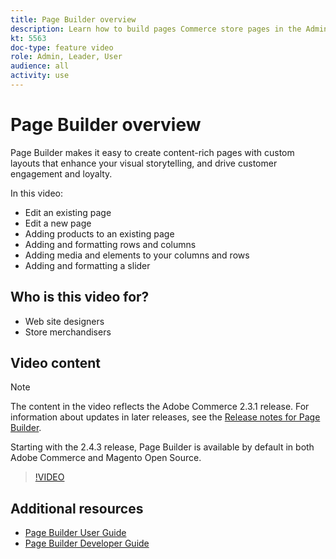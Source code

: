 ```yaml
---
title: Page Builder overview
description: Learn how to build pages Commerce store pages in the Admin using Page Builder.
kt: 5563
doc-type: feature video
role: Admin, Leader, User
audience: all
activity: use
---
```


# Page Builder overview

Page Builder makes it easy to create content-rich pages with custom layouts that enhance your visual storytelling, and drive customer engagement and loyalty.

In this video:

- Edit an existing page
- Edit a new page
- Adding products to an existing page
- Adding and formatting rows and columns
- Adding media and elements to your columns and rows
- Adding and formatting a slider
  
## Who is this video for?

- Web site designers
- Store merchandisers

## Video content

>[!NOTE]
>
>The content in the video reflects the Adobe Commerce 2.3.1 release. For information about updates in later releases, see the [Release notes for Page Builder](https://devdocs.magento.com/page-builder/docs/release-notes.html).
>
>Starting with the 2.4.3 release, Page Builder is available by default in both Adobe Commerce and Magento Open Source.

>[!VIDEO](https://video.tv.adobe.com/v/35783?quality=12&learn=on)

## Additional resources

- [Page Builder User Guide](https://docs.magento.com/user-guide/cms/page-builder.html)
- [Page Builder Developer Guide](https://devdocs.magento.com/page-builder/docs/index.html)
